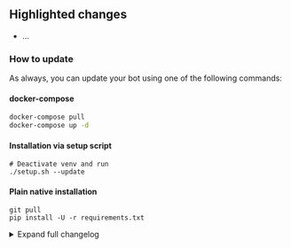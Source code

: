 ## Highlighted changes

- ...

### How to update

As always, you can update your bot using one of the following commands:

#### docker-compose

```bash
docker-compose pull
docker-compose up -d
```

#### Installation via setup script

```
# Deactivate venv and run
./setup.sh --update
```

#### Plain native installation

```
git pull
pip install -U -r requirements.txt
```

<details>
<summary>Expand full changelog</summary>

```
<Paste your changelog here>
```

</details>
